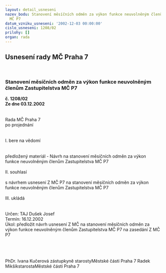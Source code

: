 ```yaml
---
layout: detail_usneseni
nazev_bodu: Stanovení měsíčních odměn za výkon funkce neuvolněným členům Zastupitelstva
  MČ P7
datum_vzniku_usneseni: '2002-12-03 00:00:00'
cislo_usneseni: 1208/02
prilohy: []
organ: rada
---
```

<div id="ucUsn_pList" class="usn">
	<span><h2>Usnesení rady MČ Praha 7 </h2>
<br></span><div class="standBody">
<span><h3>Stanovení měsíčních odměn za výkon funkce neuvolněným členům Zastupitelstva MČ P7</h3></span><div class="center">
		<strong>č. 1208/02</strong><br>
	</div>
<div class="center">
		<strong>Ze dne 03.12.2002</strong><br><br>
	</div>
<br>Rada MČ Praha 7<br>po projednání<br><br><br>I.	bere na vědomí<br><br> <br>předložený materiál - Návrh na stanovení měsíčních odměn za výkon funkce neuvolněným členům Zastupitelstva MČ P7<br><br>II.	souhlasí <br><br>s návrhem usnesení Z MČ P7 na stanovení měsíčních odměn za výkon funkce neuvolněným členům Zastupitelstva MČ P7<br><br>III.	ukládá <br><br> <br>Určen:	TAJ Dušek Josef<br>Termín: 16.12.2002<br>Úkol:	předložit návrh usnesení Z MČ na stanovení měsíčních odměn za výkon funkce neuvolněným členům Zastupitelstva MČ P7 na zasedání Z MČ P7<br> <br><br> <br>	<br>PhDr. Ivana Kučerová zástupkyně starostyMěstské části Praha 7	Radek MikšíkstarostaMěstské části Praha 7<br>	<br><br>
</div>
</div>